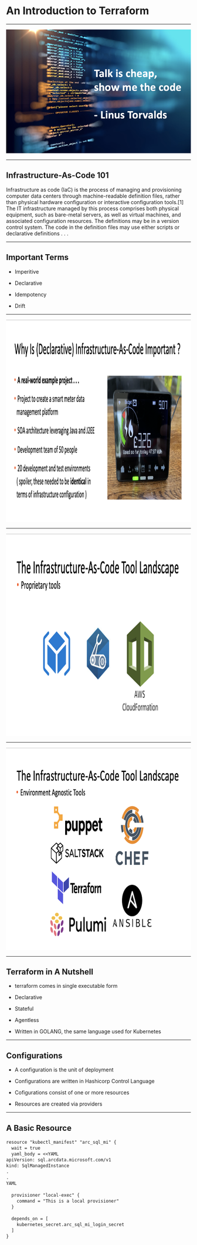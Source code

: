 # An Introduction to Terraform

---

<img src="images/01.png">

---

## Infrastructure-As-Code 101

Infrastructure as code (IaC) is the process of managing and provisioning computer data centers through machine-readable definition files, rather than physical hardware configuration or interactive configuration tools.[1] The IT infrastructure managed by this process comprises both physical equipment, such as bare-metal servers, as well as virtual machines, and associated configuration resources. The definitions may be in a version control system. The code in the definition files may use either scripts or declarative definitions . . .

---

## Important Terms

- Imperitive

- Declarative

- Idempotency

- Drift

---

<img src="images/02.png" width="1920" height="550">

---

<img src="images/03.png" width="1920" height="550">

---

<img src="images/04.png" width="1920" height="550">

---

## Terraform in A Nutshell

- terraform comes in single executable form

- Declarative

- Stateful

- Agentless

- Written in GOLANG, the same language used for Kubernetes 

---

## Configurations

- A configuration is the unit of deployment

- Configurations are written in Hashicorp Control Language

- Cofigurations consist of one or more resources

- Resources are created via providers 

---

## A Basic Resource
```
resource "kubectl_manifest" "arc_sql_mi" {
  wait = true
  yaml_body = <<YAML
apiVersion: sql.arcdata.microsoft.com/v1
kind: SqlManagedInstance
.
.
YAML

  provisioner "local-exec" {
    command = "This is a local provisioner"
  }

  depends_on = [
    kubernetes_secret.arc_sql_mi_login_secret
  ]
}
```
